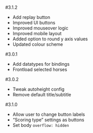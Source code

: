 #3.1.2

* Add replay button
* Improved UI buttons
* Improved mouseover logic
* Improved mobile layout
* Added option to round y axis values
* Updated colour scheme

#3.0.1

* Add datatypes for bindings
* Frontload selected horses

#3.0.2

* Tweak autoheight config
* Remove default title/subtitle

#3.1.0

* Allow user to change button labels
* “Scoring type” settings as buttons
* Set body `overflow: hidden`